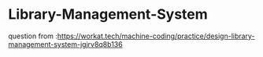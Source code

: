 # Library-Management-System
question from :https://workat.tech/machine-coding/practice/design-library-management-system-jgjrv8q8b136
